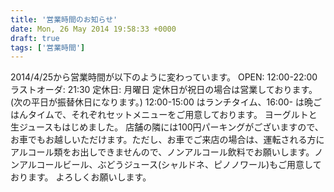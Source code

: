 ```yaml
---
title: '営業時間のお知らせ'
date: Mon, 26 May 2014 19:58:33 +0000
draft: true
tags: ['営業時間']
---
```


2014/4/25から営業時間が以下のように変わっています。 OPEN: 12:00-22:00 ラストオーダ: 21:30 定休日: 月曜日 定休日が祝日の場合は営業しております。(次の平日が振替休日になります。) 12:00-15:00 はランチタイム、16:00- は晩ごはんタイムで、それぞれセットメニューをご用意しております。 ヨーグルトと生ジュースもはじめました。 店舗の隣には100円パーキングがございますので、お車でもお越しいただけます。ただし、お車でご来店の場合は、運転される方にアルコール類をお出しできませんので、ノンアルコール飲料でお願いします。ノンアルコールビール、ぶどうジュース(シャルドネ、ピノノワール)もご用意しております。 よろしくお願いします。